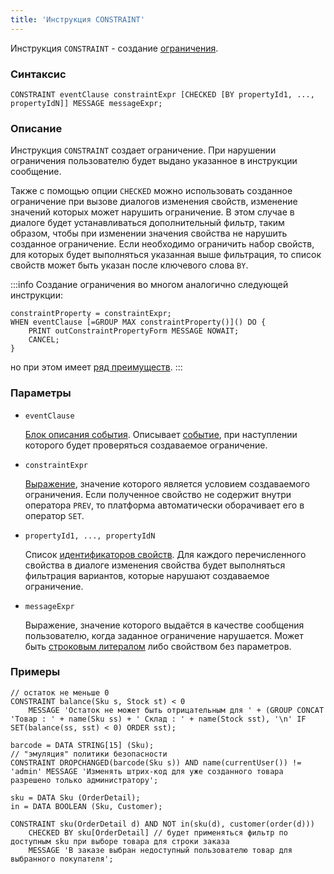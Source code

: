 ```yaml
---
title: 'Инструкция CONSTRAINT'
---
```


Инструкция `CONSTRAINT` - создание [ограничения](Constraints.md).

### Синтаксис

```
CONSTRAINT eventClause constraintExpr [CHECKED [BY propertyId1, ..., propertyIdN]] MESSAGE messageExpr;
```

### Описание

Инструкция `CONSTRAINT` создает ограничение. При нарушении ограничения пользователю будет выдано указанное в инструкции сообщение.

Также с помощью опции `CHECKED` можно использовать созданное ограничение при вызове диалогов изменения свойств, изменение значений которых может нарушить ограничение. В этом случае в диалоге будет устанавливаться дополнительный фильтр, таким образом, чтобы при изменении значения свойства не нарушить созданное ограничение. Если необходимо ограничить набор свойств, для которых будет выполняться указанная выше фильтрация, то список свойств может быть указан после ключевого слова `BY`.


:::info
Создание ограничения во многом аналогично следующей инструкции:

```lsf
constraintProperty = constraintExpr;
WHEN eventClause [=GROUP MAX constraintProperty()]() DO {
    PRINT outConstraintPropertyForm MESSAGE NOWAIT;
    CANCEL;
}
```

но при этом имеет [ряд преимуществ](Constraints.md).
:::

### Параметры

- `eventClause`

    [Блок описания события](Event_description_block.md). Описывает [событие](Events.md), при наступлении которого будет проверяться создаваемое ограничение.

- `constraintExpr`

    [Выражение](Expression.md), значение которого является условием создаваемого ограничения. Если полученное свойство не содержит внутри оператора `PREV`, то платформа автоматически оборачивает его в оператор `SET`.

- `propertyId1, ..., propertyIdN`

    Список [идентификаторов свойств](IDs.md#propertyid). Для каждого перечисленного свойства в диалоге изменения свойства будет выполняться фильтрация вариантов, которые нарушают создаваемое ограничение.

- `messageExpr`

    Выражение, значение которого выдаётся в качестве сообщения пользователю, когда заданное ограничение нарушается. Может быть [строковым литералом](IDs.md#strliteral) либо свойством без параметров.

### Примеры

```lsf
// остаток не меньше 0
CONSTRAINT balance(Sku s, Stock st) < 0
    MESSAGE 'Остаток не может быть отрицательным для ' + (GROUP CONCAT 'Товар : ' + name(Sku ss) + ' Склад : ' + name(Stock sst), '\n' IF SET(balance(ss, sst) < 0) ORDER sst);

barcode = DATA STRING[15] (Sku);
// "эмуляция" политики безопасности
CONSTRAINT DROPCHANGED(barcode(Sku s)) AND name(currentUser()) != 'admin' MESSAGE 'Изменять штрих-код для уже созданного товара разрешено только администратору';

sku = DATA Sku (OrderDetail);
in = DATA BOOLEAN (Sku, Customer);

CONSTRAINT sku(OrderDetail d) AND NOT in(sku(d), customer(order(d)))
    CHECKED BY sku[OrderDetail] // будет применяться фильтр по доступным sku при выборе товара для строки заказа
    MESSAGE 'В заказе выбран недоступный пользователю товар для выбранного покупателя';
```

